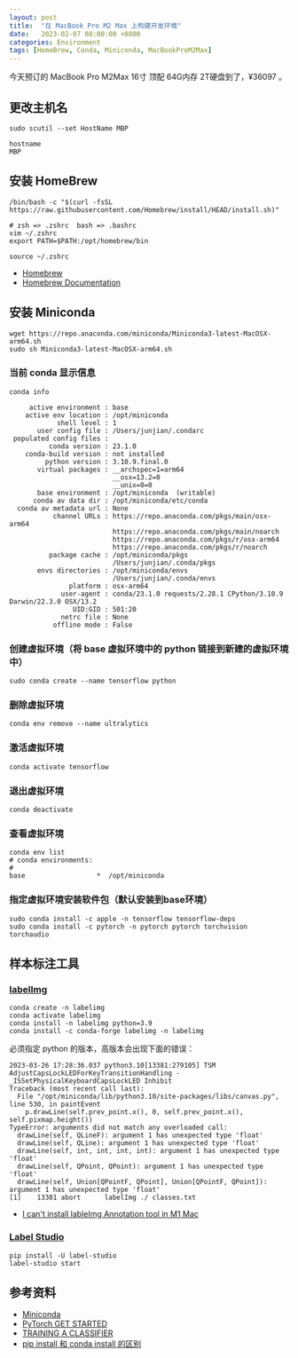 ```yaml
---
layout: post
title:  "在 MacBook Pro M2 Max 上构建开发环境"
date:   2023-02-07 08:00:00 +0800
categories: Environment
tags: [HomeBrew, Conda, Miniconda, MacBookProM2Max]
---
```


今天预订的 MacBook Pro M2Max 16寸 顶配 64G内存 2T硬盘到了，¥36097 。

## 更改主机名
```shell
sudo scutil --set HostName MBP

hostname
MBP
```

## 安装 HomeBrew
```shell
/bin/bash -c "$(curl -fsSL https://raw.githubusercontent.com/Homebrew/install/HEAD/install.sh)"

# zsh => .zshrc  bash => .bashrc
vim ~/.zshrc
export PATH=$PATH:/opt/homebrew/bin

source ~/.zshrc
```
* [Homebrew](https://brew.sh/index_zh-tw)
* [Homebrew Documentation](https://docs.brew.sh/Installation)

## 安装 Miniconda
```shell
wget https://repo.anaconda.com/miniconda/Miniconda3-latest-MacOSX-arm64.sh
sudo sh Miniconda3-latest-MacOSX-arm64.sh
```

### 当前 conda 显示信息
```shell
conda info
```
```
     active environment : base
    active env location : /opt/miniconda
            shell level : 1
       user config file : /Users/junjian/.condarc
 populated config files : 
          conda version : 23.1.0
    conda-build version : not installed
         python version : 3.10.9.final.0
       virtual packages : __archspec=1=arm64
                          __osx=13.2=0
                          __unix=0=0
       base environment : /opt/miniconda  (writable)
      conda av data dir : /opt/miniconda/etc/conda
  conda av metadata url : None
           channel URLs : https://repo.anaconda.com/pkgs/main/osx-arm64
                          https://repo.anaconda.com/pkgs/main/noarch
                          https://repo.anaconda.com/pkgs/r/osx-arm64
                          https://repo.anaconda.com/pkgs/r/noarch
          package cache : /opt/miniconda/pkgs
                          /Users/junjian/.conda/pkgs
       envs directories : /opt/miniconda/envs
                          /Users/junjian/.conda/envs
               platform : osx-arm64
             user-agent : conda/23.1.0 requests/2.28.1 CPython/3.10.9 Darwin/22.3.0 OSX/13.2
                UID:GID : 501:20
             netrc file : None
           offline mode : False
```

### 创建虚拟环境（将 base 虚拟环境中的 python 链接到新建的虚拟环境中）
```shell
sudo conda create --name tensorflow python
```

### 删除虚拟环境
```shell
conda env remove --name ultralytics
```

### 激活虚拟环境
```shell
conda activate tensorflow
```

### 退出虚拟环境
```shell
conda deactivate
```

### 查看虚拟环境
```shell
conda env list
# conda environments:
#
base                  *  /opt/miniconda
```

### 指定虚拟环境安装软件包（默认安装到base环境）
```shell
sudo conda install -c apple -n tensorflow tensorflow-deps
sudo conda install -c pytorch -n pytorch pytorch torchvision torchaudio
```


## 样本标注工具
### [labelImg](https://github.com/heartexlabs/labelImg)
```shell
conda create -n labelimg
conda activate labelimg
conda install -n labelimg python=3.9
conda install -c conda-forge labelimg -n labelimg
```

必须指定 python 的版本，高版本会出现下面的错误：
```
2023-03-26 17:28:36.037 python3.10[13381:279105] TSM AdjustCapsLockLEDForKeyTransitionHandling - _ISSetPhysicalKeyboardCapsLockLED Inhibit
Traceback (most recent call last):
  File "/opt/miniconda/lib/python3.10/site-packages/libs/canvas.py", line 530, in paintEvent
    p.drawLine(self.prev_point.x(), 0, self.prev_point.x(), self.pixmap.height())
TypeError: arguments did not match any overloaded call:
  drawLine(self, QLineF): argument 1 has unexpected type 'float'
  drawLine(self, QLine): argument 1 has unexpected type 'float'
  drawLine(self, int, int, int, int): argument 1 has unexpected type 'float'
  drawLine(self, QPoint, QPoint): argument 1 has unexpected type 'float'
  drawLine(self, Union[QPointF, QPoint], Union[QPointF, QPoint]): argument 1 has unexpected type 'float'
[1]    13381 abort      labelImg ./ classes.txt
```
* [I can't install lableImg Annotation tool in M1 Mac](https://stackoverflow.com/questions/68311672/i-cant-install-lableimg-annotation-tool-in-m1-mac)

### [Label Studio](https://labelstud.io)
```shell
pip install -U label-studio
label-studio start
```


## 参考资料
* [Miniconda](https://docs.conda.io/en/latest/miniconda.html)
* [PyTorch GET STARTED](https://pytorch.org/get-started/locally/)
* [TRAINING A CLASSIFIER](https://pytorch.org/tutorials/beginner/blitz/cifar10_tutorial.html)
* [pip install 和 conda install 的区别](https://www.zhihu.com/question/395145313)
